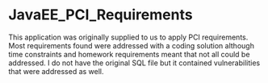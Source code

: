 # JavaEE_PCI_Requirements
This application was originally supplied to us to apply PCI requirements. 
Most requirements found were addressed with a coding solution although time constraints and homework requirements meant that not all could be addressed.
I do not have the original SQL file but it contained vulnerabilities that were addressed as well.
